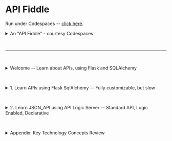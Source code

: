 # API Fiddle

Run under Codespaces -- [click here](https://github.com/codespaces/new?hide_repo_select=true&ref=main&repo=641207071).


<details markdown>

<br>

<summary>An "API Fiddle" - courtesy Codespaces</summary>

About this site:

* *What:*  **Learn about JSON:API, Flask, and SQLAlchemy**

* *Why:* a complement to conventional tutorials and docs, learn using a **complete executable environment**:

    * Akin to a **JS Fiddle** - but here for a *complete environment:* running sample projects with live, updatable databases.

    * **Test the JSON:API** on the live database, with Swagger, cURL and an Admin App. 

      * **Discover instant creation** and **logic enforcement**, using API Logic Server<br><br>
    
    * **Explore the project code** -- use the debugger, experiment with it.

* *How:* the enabling technology is Codespaces.  It creates a cloud machine for these projects, and **starts VSCode in your Browser.**  This eliminates install, configuration, and risk to your local machine.

</details fiddle>

&nbsp;

----

&nbsp;

<details markdown>

<br>

<summary>Welcome -- Learn about APIs, using Flask and SQLAlchemy</summary>

This Learning Center is designed to help you learn about creating APIs, specifically JSON:APIs, using Python Flask and SQLAlchemy.  

**RESTful APIs** have become a common element of a modern software architecture to provide **networked database access**s.  Microservice concepts stress that **APIs should enforce the *business logic*** for integrity and security.

This contains 2 ready-to-run projects:<br>

| Project | What it is | Use it to explore... | Notes |
|:---- |:------|:-----------|:-----------|
| 1. Learn APIs using Flask SqlAlchemy | Northwind Database<br>- Single Endpoint | **Flask / SQLAlchemy** basics | With HTTP, REST background |
| 2. Learn JSON_API using API Logic Server | Northwind Database<br> - All Endpoints<br>- With Logic | **JSON:API**, and<br>Rule-based business logic | You can start here if only interested in JSON:API |
| Next Steps | Create other sample databases | More examples - initial project creation from Database |

&nbsp;

These projects use the [Northwind Sample Database](https://apilogicserver.github.io/Docs/Sample-Database/) (customers, orders, products).

> Suggestion: close *Welcome*, above, to proceed.

&nbsp;
&nbsp;

---

</details>

&nbsp;

<details markdown>

<br>

<summary>1. Learn APIs using Flask SqlAlchemy -- Fully customizable, but slow</summary>

This first app (_1. Learn Flask / SQLAlchemy_) illustrates a typical framework-based approach for creating projects - a minimal project for seeing core Flask and SQLAlchemy services in action.  Let's run/test it, then explore the code.

To run, use the Run Configuration, and test with `cURL`.  

<details markdown>

<summary>&nbsp;&nbsp;&nbsp;Show me how </summary>

&nbsp;

To run the basic app:

1. Click **Run and Debug** (you should see **1. Learn APIs using Flask SqlAlchemy**), and the green button to start the server

    * Do ***Not*** click `Open in Browser`<br><br>

2. Copy the `cURL` text

3. Open the `bash` window, and paste the `cURL` text

    * Observe the resulting response text<br><br>

4. [**Open the readme**](./1.%20Learn%20APIs%20using%20Flask%20SqlAlchemy/readme.md) to understand Flask / SQLAlchemy usage

    * The readme also provides brief background on APIs, Flask, and SQLAlchemy

![](https://github.com/ApiLogicServer/Docs/blob/main/docs/images/tutorial/1-basic-app.png?raw=true)

</details>

&nbsp;

<details markdown>

<summary>&nbsp;&nbsp;&nbsp;--> Fully Customizable, but Faster Would Be Better</summary>

&nbsp;

Frameworks like Flask are flexible, and leverage your existing dev environment (IDE, git, etc).  But the manual effort is time-consuming, and complex.  This minimal project **does not provide:**

<img align="right" width="150" height="150" src="https://github.com/ApiLogicServer/Docs/blob/main/docs/images/vscode/app-fiddle/horse-feathers.jpg?raw=true" alt="Horse Feathers">

* an API endpoint for each table

    * We saw above it's straightforward to provide a *single endpoint.*  It's quite another matter -- ***weeks to months*** -- to provide endpoints for **all** the tables, with pagination, filtering, and related data access.  That's a horse of an entirely different feather.<br><br>

* a User Interface

* any security, or business logic (multi-table derivations and constraints).

Below, we'll see an approach that combines the ***flexibility of a framework with the speed of low-code.***

</details>

&nbsp;

When you are done, **stop** the server (Step 3).

&nbsp;

> You might want to close _1. Learn APIs using Flask SqlAlchemy..._, above.

&nbsp;

&nbsp;

---

</details>

&nbsp;



<details markdown>

<summary>2. Learn JSON_API using API Logic Server -- Standard API, Logic Enabled, Declarative</summary>

<br>

<details markdown>

<summary>&nbsp;&nbsp;&nbsp;Project Overview</summary>

<br>

Project 2 is much more like a real server.  It:

* Implements a **JSON:API -- a standard definition** for filtering, sorting, pagination, and multi-table retrieval.
  * Such **standards eliminate complex and time-consuming design**

  *  JSON:APIs are **self-service**, with *consumer-defined* response inclusion
      * Similar to GraphQL, clients declare what data to include, rather than relying on pre-defined resources.<br><br>

* Was **built using API Logic Server** --  an open source project providing:

  * **Automatic Creation:** a single command creates the project from your database (including an Admin App)

  * **Customize with your IDE:** declare spreadsheet-like **business logic rules**, and code extra API endpoints


&nbsp;

<details markdown>

<summary>&nbsp;&nbsp;&nbsp;What is API Logic Server </summary>

&nbsp;

**What is Installed**

API Logic server installs with `pip`, in a docker container, or (here) in codespaces.  As shown below, it consists of a:

* **CLI:** the `ApiLogicServer create` command you saw above
* **Runtime Packages:** for API, UI and Logic execution<br>

![](https://apilogicserver.github.io/Docs/images/Architecture-What-Is.png)

&nbsp;

**Development Architecture**

It operates as shown below:

* A) Create your database as usual

* B) Use the CLI to generate an executable project

  * E.g.: `ApiLogicServer create --project_name=nw --db_url=nw-`

  * The system reads your database to create an executable API Logic Project<br>
&nbsp;

* C) Customize and debug it in VSCode, PyCharm, etc.

  * Declare logic, code new endpoints, customize the data model


![](https://apilogicserver.github.io/Docs/images/creates-and-runs.png)

&nbsp;

**Standard, Scalable Modern Architecture**

* A modern 3-tiered architecture, accessed by **APIs**
* Logic is **automatically invoked**, operating as a SQLAlchemy event listener
  * Observe logic is *automatic re-used* by web apps and custom services
* **Containerized** for scalable cloud deployment - the project includes a dockerfile to containerize it to DockerHub.


![API Logic Server Intro](https://apilogicserver.github.io/Docs/images/Architecture.png)

</details what is api logic server>

&nbsp;

Let's &nbsp;  2.a) Start the Server, &nbsp; 2.b) Explore the JSON:API, &nbsp; and 2.c) Explore JSON:API Update Logic.

&nbsp;

> You might want to close _Project Overview_, above.

&nbsp;

</details project overview>


&nbsp;


<details markdown>

<summary>&nbsp;&nbsp;&nbsp;2.a) Start the Server and Open the Admin App</summary>

&nbsp;

1. Start the Server:

    1. Click **Run and Debug**
    2. Use the dropdown to select **2. Learn JSON_API using API Logic Server**, and
    3. Click the green button to start the server
<br><br>

2. **Open in Browser** as shown below (you'll need to wait a moment for the server to restart for debug support).
    * This opens the Admin App, which provides access to Swagger.

![](https://apilogicserver.github.io/Docs/images/tutorial/2-apilogicproject.png)

</details run project>

&nbsp;

<details markdown>

<summary>&nbsp;&nbsp;&nbsp;2.b) Explore JSON:API Get Using Swagger</summary>

<br>

Let's now use Swagger (automatically created) to explore the API.

&nbsp;

<details markdown>

<summary>&nbsp;&nbsp;&nbsp;&nbsp;&nbsp;&nbsp;b.1) Open Swagger from the Admin App Home Page </summary>

&nbsp;

Automatic Swagger: from the **Home** page of the Admin App, execute it like this:

  1. Click **2. API, with oas/Swagger**
  2. Click **Customer**
  3. Click **Get**
  4. Click **Try it out**
  5. Click **Execute**:

![](https://apilogicserver.github.io/Docs/images/tutorial/explore-api.png)  

</details swagger>

&nbsp;

<details markdown>

<summary>&nbsp;&nbsp;&nbsp;&nbsp;&nbsp;&nbsp;b.2) Consumer-defined response: the include argument</summary>

&nbsp;

Note the `include` argument; you can specify:

```
OrderList,OrderList.OrderDetailList,OrderList.OrderDetailList.Product
```

You can paste the `Customer` response into tools like [jsongrid](https://jsongrid.com/json-grid):

![](https://apilogicserver.github.io/Docs/images/tutorial/jsongrid.png)

</details consumer>

&nbsp;


<details markdown>

<summary>&nbsp;&nbsp;&nbsp;&nbsp;&nbsp;&nbsp;b.3) Extensible: Python, Flask, SQLAlchemy </summary>

&nbsp;

All the API functions so far were completely created by API Logic Server.  As required, you extend the API using standard Python, Flask and SQLAlchemy.

See the code in `api/customize_api.py`, and find the code `order()`.  Test it with the cURL string provided in the comments.

You can also make the endpoint **visible in swagger**.  Find the code `ServicesEndPoint(safrs.JABase)`.

&nbsp;

> Suggestion: close *2.b) Explore JSON:API Get Using Swagger*, above, to proceed.

&nbsp;

</details extensible>

</details what is json:api>

&nbsp;
<details markdown>

<summary>&nbsp;&nbsp;&nbsp;2.c) Explore JSON:API Update Logic </summary>

&nbsp;

APIs must ensure that updates adhere to business rules: **multi-table derivations and constraints**.  Such business logic is not only critical, it's extensive: it often constitutes **nearly half the code**.

API Logic Server enables you to declare **spreadsheet-like rules** for multi-table derivations and constraints, extensible with Python.  Just as a spreadsheet simplifies financial analysis, these **rules are 40X more concise than code.**

* Rules are declared in `logic/declare_logic.py` (IDE provides *code completion*)

* For more on rules, see `logic/readme_declare_logic.py`

&nbsp;

**Patch to test logic**

If we:

1. Set the breakpoint as shown in the screenshot below, and then 
2. `Patch` the data below

```bash
curl -X 'PATCH' \
  'http://localhost:5656/api/OrderDetail/1040/' \
  -H 'accept: application/vnd.api+json' \
  -H 'Content-Type: application/json' \
  -d '{
  "data": {
    "attributes": {
      "Quantity": 160
    },
    "type": "OrderDetail",
    "id": "1040"
  }
}'
```

We see the log of logic execution (note the **multi-table rule chaining**), and the system state at our breakpoint:

![API Logic Server Intro](https://apilogicserver.github.io/Docs/images/tutorial/patch-orderdetail.png)


&nbsp;

Use the [```Detailed Tutorial```](./2.%20Learn%20JSON_API%20using%20API%20Logic%20Server/tutorial.md) to further explore this app.  

&nbsp;

<details markdown>

&nbsp;

<summary>Key Takeaways: JSON:APIs -- Instantly, With Logic and Admin App; Standard Tools </summary>

**JSON:APIs** are worth a look:

* **Eliminate design complexity and delays** with standards
* **Eliminate bottlenecks** in backend development with Self-service APIs 

**API Logic Server** creates JSON:API systems instantly:

1.  **Instantly executable projects** with the `ApiLogicServer create` command, providing:

    * **a JSON:API:** end point for each table -- multi-table, filtering, sorting, pagination... ready for custom app dev
    * **an Admin App:** multi-page, multi-table apps... ready for business user agile collaboration<br><br>

2. **Leverage Standard Tools** for development and deployment:

    * Dev: customize and debug with **<span style="background-color:Azure;">standard dev tools</span>**.  Use *your IDE (e.g. <span style="background-color:Azure;">VSCode, PyCharm</span>)*, <span style="background-color:Azure;">Python</span>, and Flask/SQLAlchemy to create new services.  Manage projects with <span style="background-color:Azure;">GitHub</span>.

    * Deploy: **containerize** your project - deploy on-premise or to the cloud <span style="background-color:Azure;">(Azure, AWS, etc)</span>.
    
    * *Flexible as a framework, Faster then Low Code for Admin Apps*

3. ***Declare* security and multi-table constraint/validation logic**, using **declarative spreadsheet-like rules**.  Addressing the backend *half* of your system, logic consists of rules, extensible with Python event code.

     * *40X more concise than code - unique to API Logic Server*<br><br>

</details key takeaways>

&nbsp;

<details markdown>

&nbsp;

**Try Creating New Projects**

<details markdown>

<summary>Creating New Projects</summary>

&nbsp;

As described above, you can create projects with a single command.  To help you explore, ApiLogicServer provides several pre-installed sqlite sample databases:

```bash
cd API_Fiddle

ApiLogicServer create --db_url=sqlite:///sample_db.sqlite --project_name=nw

# that's a bit of a mouthful, so abbreviations are provided for pre-included samples
ApiLogicServer create --project_name=nw --db_url=nw-                       # same sample as 2, above
ApiLogicServer create --project_name=chinook --db_url=chinook              # artists and albums
ApiLogicServer create --project_name=classicmodels --db_url=classicmodels  # customers, orders
ApiLogicServer create --project_name=todo --db_url=todo                    # 1 table database

```
Then, **restart** the server as above, using the pre-created Run Configuration for `Execute <new project>`.<br><br>

> Next, try it on your own databases: if you have a database, you can have an API and an Admin app in minutes.

&nbsp;

<details markdown>

<summary> SQLAlchemy url required for your own databases </summary>

&nbsp;

The system provides shorthand notations for the pre-installed sample databases above.  For your own databases, you will need to provide a SQLAlchemy URI for the `db_url` parameter.  These can be tricky - try `ApiLogicServer examples`, or, when all else fails, [try the docs](https://apilogicserver.github.io/Docs/Database-Connectivity/).

</details url>

</details new projects>

&nbsp;

<summary>Notes, Next Steps: New Projects</summary>

**Project Structure**

<details markdown>

&nbsp;

<summary>Project Structure</summary>

This tutorial is actually 2 independent projects.  When you create a project using `ApiLogicServer create --project_name=my_project`, the system will create a free-standing project.  The project will include your container settings, IDE settings etc, so you can just open it your IDE to run and debug.

</details project structure>


</details notes next steps>

</details explore api logic server>

&nbsp;

&nbsp;

---

</details 2. JSON_API>

&nbsp;

<details markdown>

<summary>Appendix: Key Technology Concepts Review</summary>


<p align="center">
  <h2 align="center">Key Technology Concepts</h2>
</p>
<p align="center">
  Select a skill of interest, and<br>Click the link to see sample code
</p>
&nbsp;


| Tech Area | Skill | 1. Learn APIs Example | 2. Learn JSON:API Example | Notes   |
|:---- |:------|:-----------|:--------|:--------|
| __Flask__ | Setup | [```flask_basic.py```](1.%20Learn%20APIs%20using%20Flask%20SqlAlchemy/flask_basic.py) |  [```api_logic_server_run.py```](./2.%20Learn%20JSON_API%20using%20API%20Logic%20Server/api_logic_server_run.py) |  |
|  | Events | |  [```ui/admin/admin_loader.py```](./2.%20Learn%20JSON_API%20using%20API%20Logic%20Server/ui/admin/admin_loader.py) |  |
| __API__ | Create End Point | [```api/end_points.py```](1.%20Learn%20APIs%20using%20Flask%20SqlAlchemy/api/end_points.py) | [```api/customize_api.py```](./2.%20Learn%20JSON_API%20using%20API%20Logic%20Server/api/customize_api.py) |  see `def order():` |
|  | Call endpoint |  | [```test/.../place_order.py```](./2.%20Learn%20JSON_API%20using%20API%20Logic%20Server/test/api_logic_server_behave/features/steps/place_order.py) | |
| __Config__ | Config | [```config.py```](./2.%20Learn%20JSON_API%20using%20API%20Logic%20Server/config.py) | | |
|  | Env variables |  | [```config.py```](./2.%20Learn%20JSON_API%20using%20API%20Logic%20Server/config.py) | os.getenv(...)  |
| __SQLAlchemy__ | Data Model Classes | [```database/models.py```](./2.%20Learn%20JSON_API%20using%20API%20Logic%20Server/database/models.py) |  |  |
|  | Read / Write | [```api/end_points.py```](3.%20Basic_App/api/end_points.py) | [```api/customize_api.py```](./2.%20Learn%20JSON_API%20using%20API%20Logic%20Server/api/customize_api.py) | see `def order():`  |
|  | Multiple Databases |  | [```database/bind_databases.py```](./2.%20Learn%20JSON_API%20using%20API%20Logic%20Server/database/bind_databases.py) |   |
|  | Events |  | [```security/system/security_manager.py```](./2.%20Learn%20JSON_API%20using%20API%20Logic%20Server/security/system/security_manager.py) |  |
| __Logic__ | Business Rules | n/a | [```logic/declare_logic.py```](./2.%20Learn%20JSON_API%20using%20API%20Logic%20Server/logic/declare_logic.py) | ***Unique*** to API Logic Server  |
| __Security__ | Multi-tenant | n/a | [```security/declare_security.py```](./2.%20Learn%20JSON_API%20using%20API%20Logic%20Server/security/declare_security.py) |   |
| __Behave__ | Testing |  | [```test/.../place_order.py```](./2.%20Learn%20JSON_API%20using%20API%20Logic%20Server/test/api_logic_server_behave/features/steps/place_order.py) |  |
| __Alembic__ | Schema Changes |  | [```database/alembic/readme.md```](./2.%20Learn%20JSON_API%20using%20API%20Logic%20Server/database/alembic/readme.md) |   |
| __Docker__ | Dev Env | | [```.devcontainer/devcontainer.json```](.devcontainer/devcontainer.json) | See also "For_VS_Code.dockerFile" |
|  | Containerize Project |  | [```devops/docker/build-container.dockerfile```](./2.%20Learn%20JSON_API%20using%20API%20Logic%20Server/devops/docker/build-container.dockerfile) |  |